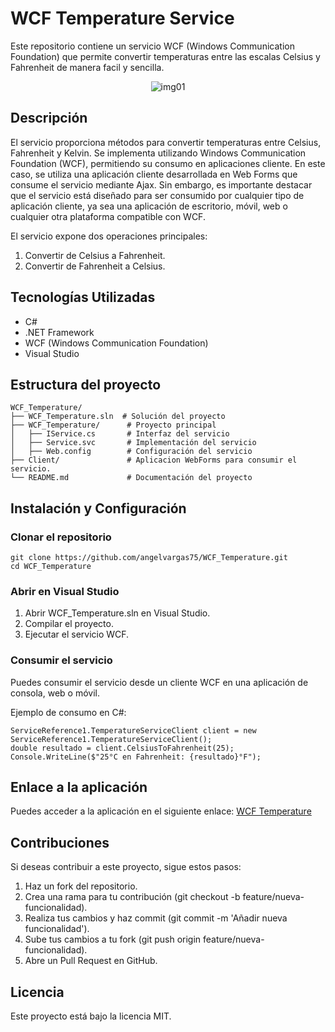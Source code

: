 # WCF Temperature Service
Este repositorio contiene un servicio WCF (Windows Communication Foundation) que permite convertir temperaturas entre las escalas Celsius y Fahrenheit de manera facil y sencilla.

<p align="center">
  <img src="https://i.ibb.co/mrqSddQN/Screenshot-2025-02-03-163322.png" alt="img01">
</p>

## Descripción
El servicio proporciona métodos para convertir temperaturas entre Celsius, Fahrenheit y Kelvin. Se implementa utilizando Windows Communication Foundation (WCF), permitiendo su consumo en aplicaciones cliente. En este caso, se utiliza una aplicación cliente desarrollada en Web Forms que consume el servicio mediante Ajax. Sin embargo, es importante destacar que el servicio está diseñado para ser consumido por cualquier tipo de aplicación cliente, ya sea una aplicación de escritorio, móvil, web o cualquier otra plataforma compatible con WCF.

El servicio expone dos operaciones principales: 
1.	Convertir de Celsius a Fahrenheit.
2.	Convertir de Fahrenheit a Celsius.

## Tecnologías Utilizadas
-	C#
-	.NET Framework
-	WCF (Windows Communication Foundation)
-	Visual Studio

## Estructura del proyecto
```
WCF_Temperature/
├── WCF_Temperature.sln  # Solución del proyecto
├── WCF_Temperature/      # Proyecto principal
│   ├── IService.cs       # Interfaz del servicio
│   ├── Service.svc       # Implementación del servicio
│   ├── Web.config        # Configuración del servicio
├── Client/               # Aplicacion WebForms para consumir el servicio.
└── README.md             # Documentación del proyecto
```

## Instalación y Configuración

### Clonar el repositorio
```
git clone https://github.com/angelvargas75/WCF_Temperature.git
cd WCF_Temperature
```

### Abrir en Visual Studio
1.  Abrir WCF_Temperature.sln en Visual Studio.
2.  Compilar el proyecto.
3.  Ejecutar el servicio WCF.
   
### Consumir el servicio 
Puedes consumir el servicio desde un cliente WCF en una aplicación de consola, web o móvil.

Ejemplo de consumo en C#:
```
ServiceReference1.TemperatureServiceClient client = new ServiceReference1.TemperatureServiceClient();
double resultado = client.CelsiusToFahrenheit(25);
Console.WriteLine($"25°C en Fahrenheit: {resultado}°F");
```

## Enlace a la aplicación

Puedes acceder a la aplicación en el siguiente enlace: [WCF Temperature](http://demo5.somee.com/)

## Contribuciones
Si deseas contribuir a este proyecto, sigue estos pasos:

1.  Haz un fork del repositorio.
2.  Crea una rama para tu contribución (git checkout -b feature/nueva-funcionalidad).
3.  Realiza tus cambios y haz commit (git commit -m 'Añadir nueva funcionalidad').
4.  Sube tus cambios a tu fork (git push origin feature/nueva-funcionalidad).
5.  Abre un Pull Request en GitHub.

## Licencia
Este proyecto está bajo la licencia MIT. 
